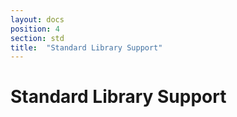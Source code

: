 ```yaml
---
layout: docs
position: 4
section: std
title:  "Standard Library Support"
---
```


# Standard Library Support

